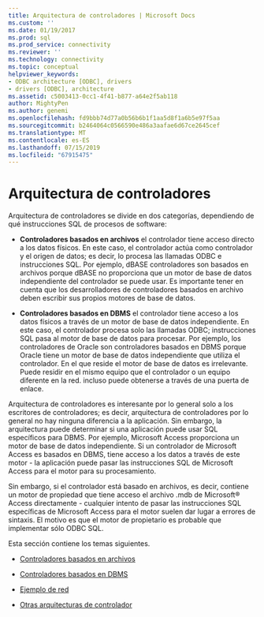 ```yaml
---
title: Arquitectura de controladores | Microsoft Docs
ms.custom: ''
ms.date: 01/19/2017
ms.prod: sql
ms.prod_service: connectivity
ms.reviewer: ''
ms.technology: connectivity
ms.topic: conceptual
helpviewer_keywords:
- ODBC architecture [ODBC], drivers
- drivers [ODBC], architecture
ms.assetid: c5003413-0cc1-4f41-b877-a64e2f5ab118
author: MightyPen
ms.author: genemi
ms.openlocfilehash: fd9bbb74d77a0b56b6b1f1aa5d8f1a6b5e97f5aa
ms.sourcegitcommit: b2464064c0566590e486a3aafae6d67ce2645cef
ms.translationtype: MT
ms.contentlocale: es-ES
ms.lasthandoff: 07/15/2019
ms.locfileid: "67915475"
---
```

# <a name="driver-architecture"></a>Arquitectura de controladores
Arquitectura de controladores se divide en dos categorías, dependiendo de qué instrucciones SQL de procesos de software:  
  
-   **Controladores basados en archivos** el controlador tiene acceso directo a los datos físicos. En este caso, el controlador actúa como controlador y el origen de datos; es decir, lo procesa las llamadas ODBC e instrucciones SQL. Por ejemplo, dBASE controladores son basados en archivos porque dBASE no proporciona que un motor de base de datos independiente del controlador se puede usar. Es importante tener en cuenta que los desarrolladores de controladores basados en archivo deben escribir sus propios motores de base de datos.  
  
-   **Controladores basados en DBMS** el controlador tiene acceso a los datos físicos a través de un motor de base de datos independiente. En este caso, el controlador procesa solo las llamadas ODBC; instrucciones SQL pasa al motor de base de datos para procesar. Por ejemplo, los controladores de Oracle son controladores basados en DBMS porque Oracle tiene un motor de base de datos independiente que utiliza el controlador. En el que reside el motor de base de datos es irrelevante. Puede residir en el mismo equipo que el controlador o un equipo diferente en la red. incluso puede obtenerse a través de una puerta de enlace.  
  
 Arquitectura de controladores es interesante por lo general solo a los escritores de controladores; es decir, arquitectura de controladores por lo general no hay ninguna diferencia a la aplicación. Sin embargo, la arquitectura puede determinar si una aplicación puede usar SQL específicos para DBMS. Por ejemplo, Microsoft Access proporciona un motor de base de datos independiente. Si un controlador de Microsoft Access es basados en DBMS, tiene acceso a los datos a través de este motor - la aplicación puede pasar las instrucciones SQL de Microsoft Access para el motor para su procesamiento.  
  
 Sin embargo, si el controlador está basado en archivos, es decir, contiene un motor de propiedad que tiene acceso el archivo .mdb de Microsoft® Access directamente - cualquier intento de pasar las instrucciones SQL específicas de Microsoft Access para el motor suelen dar lugar a errores de sintaxis. El motivo es que el motor de propietario es probable que implementar sólo ODBC SQL.  
  
 Esta sección contiene los temas siguientes.  
  
-   [Controladores basados en archivos](../../odbc/reference/file-based-drivers.md)  
  
-   [Controladores basados en DBMS](../../odbc/reference/dbms-based-drivers.md)  
  
-   [Ejemplo de red](../../odbc/reference/network-example.md)  
  
-   [Otras arquitecturas de controlador](../../odbc/reference/other-driver-architectures.md)
